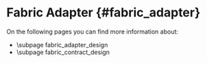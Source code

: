 # Fabric Adapter {#fabric_adapter} 

On the following pages you can find more information about:
* \subpage fabric_adapter_design
* \subpage fabric_contract_design